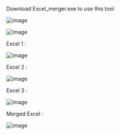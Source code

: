 Download Excel_merger.exe to use this tool

![image](https://github.com/Kingofpig151251/Excel_merger/assets/98532667/710acfd8-897a-488f-a379-fefcc35d3ce3)

![image](https://github.com/Kingofpig151251/Excel_merger/assets/98532667/a0a279dc-1d5d-4164-a3e9-f40e22ba513b)

Excel 1 :

![image](https://github.com/Kingofpig151251/Excel_merger/assets/98532667/fa412d20-46cf-480d-833a-b475edd728e1)

Excel 2 :

![image](https://github.com/Kingofpig151251/Excel_merger/assets/98532667/f783a697-6d55-485b-af22-6e95e7cb2f68)

Excel 3 :

![image](https://github.com/Kingofpig151251/Excel_merger/assets/98532667/146f3ad1-2993-4faa-ba58-4063bdf58eb0)

Merged Excel :

![image](https://github.com/Kingofpig151251/Excel_merger/assets/98532667/517023d8-5f11-4dc3-bc29-50c459b879aa)
